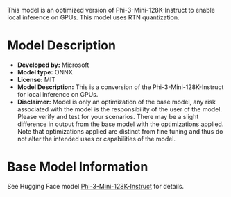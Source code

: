 This model is an optimized version of Phi-3-Mini-128K-Instruct to enable local inference on GPUs. This model uses RTN quantization.

# Model Description
- **Developed by:** Microsoft
- **Model type:** ONNX
- **License:** MIT
- **Model Description:** This is a conversion of the Phi-3-Mini-128K-Instruct for local inference on GPUs.
- **Disclaimer:** Model is only an optimization of the base model, any risk associated with the model is the responsibility of the user of the model. Please verify and test for your scenarios. There may be a slight difference in output from the base model with the optimizations applied. Note that optimizations applied are distinct from fine tuning and thus do not alter the intended uses or capabilities of the model.

# Base Model Information
See Hugging Face model [Phi-3-Mini-128K-Instruct](https://huggingface.co/microsoft/Phi-3-Mini-128K-Instruct) for details.